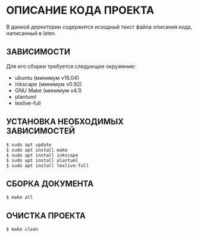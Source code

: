 # ОПИСАНИЕ КОДА ПРОЕКТА
В данной деректории содержится исходный текст файла описания кода, написанный в latex. 

## ЗАВИСИМОСТИ
Для его сборки требуется следующее окружение:
* ubuntu (минимум v16.04)
* inkscape (минимум v0.92)
* GNU Make (минимум v4.1)
* plantuml
* texlive-full

## УСТАНОВКА НЕОБХОДИМЫХ ЗАВИСИМОСТЕЙ
```
$ sudo apt update
$ sudo apt install make
$ sudo apt install inkscape
$ sudo apt install plantuml
$ sudo apt install texlive-full
```

## СБОРКА ДОКУМЕНТА
```
$ make all
```

## ОЧИСТКА ПРОЕКТА

```
$ make clean
```
